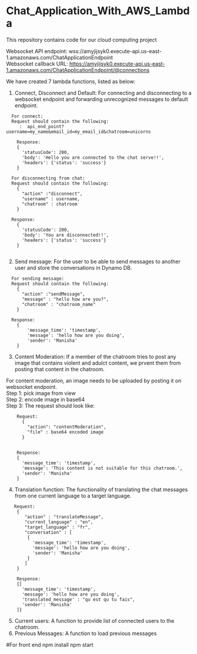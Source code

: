 # Chat_Application_With_AWS_Lambda
This repository contains code for our cloud computing project

Websocket API endpoint: wss://amyjijsyk0.execute-api.us-east-1.amazonaws.com/ChatApplicationEndpoint         
Websocket callback URL:  https://amyjijsyk0.execute-api.us-east-1.amazonaws.com/ChatApplicationEndpoint/@connections

We have created 7 lambda functions, listed as below:
 1. Connect, Disconnect and Default: For connecting and disconnecting to a websocket endpoint and forwarding unrecognized messages to default endpoint.  
```
  For connect:
  Request should contain the following: 
     :  api_end_point?username=my_name&email_id=my_email_id&chatroom=unicorns 
    
    Response:
    { 
      'statusCode': 200,
      'body': 'Hello you are connected to the chat serve!!',
      'headers': {'status': 'success'}
    }
```
```
  For disconnecting from chat:
  Request should contain the following:
    { 
      "action" :"disconnect", 
      "username" : username,
      "chatroom" : chatroom
    }
    
  Response:
    { 
      'statusCode': 200,
      'body': 'You are disconnected!!',
      'headers': {'status': 'success'}
    }
    
```

2. Send message: For the user to be able to send messages to another user and store the conversations in Dynamo DB.   

```
  For sending message:
  Request should contain the following:
    {
      "action" :"sendMessage", 
      "message" : "hello how are you?",
      "chatroom" : "chatroom_name" 
    }
     
  Response:
    {
        'message_time': 'timestamp',
        'message': 'hello how are you doing',
        'sender': 'Manisha'
    }
```

3. Content Moderation: If a member of the chatroom tries to post any image that contains violent and adulct content, we prvent them from posting that content in the chatroom.

For content moderation, an image needs to be uploaded by posting it on websocket endpoint.     
 Step 1: pick image from view         
 Step 2: encode image in base64      
 Step 3: The request should look like:
  
```
    Request:
      {
        "action": "contentModeration",
        "file" : base64 encoded image
      }
      
      
    Response:
    {
      'message_time': 'timestamp',
      'message': 'This content is not suitable for this chatroom.',
      'sender': 'Manisha'
    }
```

4. Translation function: The functionality of translating the chat messages from one current language to a target language.

```
   Request:
    {
       "action" : "translateMessage",
       "current_language" : "en",
       "target_language" : "fr",
       "conversation" : [
        {
          'message_time': 'timestamp',
          'message': 'hello how are you doing',
          'sender': 'Manisha'
        }
       ]
    }
    
    Response:
    {[
      'message_time': 'timestamp',
      'message': 'hello how are you doing',
      'translated_message' : "qu est qu tu fais",
      'sender': 'Manisha'
    ]}
```
   
5. Current users: A function to provide list of connected users to the chatroom.
6. Previous Messages: A function to load previous messages 




#For front end
npm install
npm start


   
   


